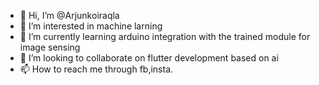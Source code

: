 - 👋 Hi, I’m @Arjunkoiraqla
- 👀 I’m interested in machine larning
- 🌱 I’m currently learning arduino integration with the trained module for image sensing
- 💞️ I’m looking to collaborate on flutter development based on ai
- 📫 How to reach me through fb,insta.

<!---
Arjunkoi/Arjunkoi is a ✨ special ✨ repository because its `README.md` (this file) appears on your GitHub profile.
You can click the Preview link to take a look at your changes.
--->
